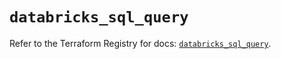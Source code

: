 # `databricks_sql_query`

Refer to the Terraform Registry for docs: [`databricks_sql_query`](https://registry.terraform.io/providers/databricks/databricks/1.35.0/docs/resources/sql_query).
